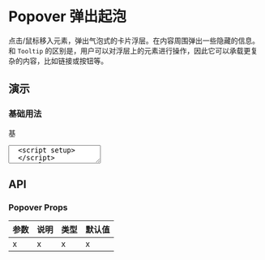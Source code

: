 # Popover 弹出起泡

点击/鼠标移入元素，弹出气泡式的卡片浮层。在内容周围弹出一些隐藏的信息。和 `Tooltip` 的区别是，用户可以对浮层上的元素进行操作，因此它可以承载更复杂的内容，比如链接或按钮等。

## 演示

<script setup>
  import { Popover, Button } from '../../src'

  function click1() {
    console.log('click1')
  }
</script>

### 基础用法

基

<ClientOnly>
  <CodePreview>
  <textarea lang="vue">
  <script setup>
  </script>
  <template>
  </template>
  </textarea>
  <template #preview>
    <Popover content="Content">
      <template #trigger>
        <Button @click="click1">悬浮</Button>
      </template>
    </Popover>
  </template>
  </CodePreview>
</ClientOnly>

## API

### Popover Props

| 参数 | 说明 | 类型 | 默认值 |
| ---- | ---- | ---- | ------ |
| x    | x    | x    | x      |
